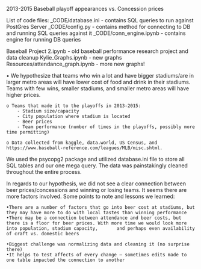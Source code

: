2013-2015 Baseball playoff appearances vs. Concession prices

List of code files:
_CODE/database.ini - contains SQL queries to run against PostGres Server
_CODE/config.py - contains method for connecting to DB and running SQL queries against it
_CODE/conn_engine.ipynb - contains engine for running DB queries 

Baseball Project 2.ipynb -  old baseball performance research project and data cleanup
Kylie_Graphs.ipynb - new graphs
Resources/attendance_graph.ipynb - more new graphs!

• We hypothesize that teams who win a lot and have bigger stadiums/are in larger metro areas will have lower cost of food and drink in their stadiums. Teams with few wins, smaller stadiums, and smaller metro areas will have higher prices.

	o Teams that made it to the playoffs in 2013-2015:
		- Stadium size/capacity
		- City population where stadium is located
		- Beer prices
		- Team performance (number of times in the playoffs, possibly more time permitting)

	o Data collected from kaggle, data.world, US Census, and https://www.baseball-reference.com/leagues/MLB/misc.shtml.

We used the psycopg2 package and utilized database.ini file to store all SQL tables and our one mega query. The data was painstakingly cleaned throughout the entire process. 

In regards to our hypothesis, we did not see a clear connection between beer prices/concessions and winning or losing teams. It seems there are more factors involved. 
Some points to note and lessons we learned:
 
	•There are a number of factors that go into beer cost at stadiums, but they may have more to do with local tastes than winning performance
	•There may be a connection between attendance and beer costs, but there is a floor for beer prices. With more time we would look more into population, stadium capacity, 	   and perhaps even availability of craft vs. domestic beers
	
	•Biggest challenge was normalizing data and cleaning it (no surprise there)
	•It helps to test affects of every change – sometimes edits made to one table impacted the connection to another
